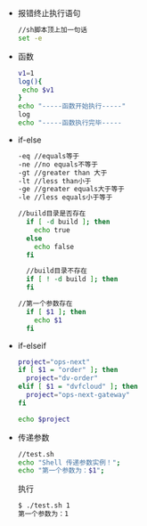 - 报错终止执行语句

  ```sh
  //sh脚本顶上加一句话
  set -e
  ```

- 函数

  ```sh
  v1=1
  log(){
   echo $v1
  }
  echo "-----函数开始执行-----"
  log
  echo "-----函数执行完毕-----
  ```

- if-else

  ```sh
  -eq //equals等于
  -ne //no equals不等于
  -gt //greater than 大于
  -lt //less than小于
  -ge //greater equals大于等于
  -le //less equals小于等于

  //build目录是否存在
    if [ -d build ]; then
      echo true
    else
      echo false
    fi

    //build目录不存在
    if [ ! -d build ]; then
    fi

  //第一个参数存在
    if [ $1 ]; then
      echo $1
    fi
  ```

- if-elseif

  ```sh
  project="ops-next"
  if [ $1 = "order" ]; then
    project="dv-order"
  elif [ $1 = "dvfcloud" ]; then
    project="ops-next-gateway"
  fi

  echo $project
  ```

- 传递参数

  ```sh
  //test.sh
  echo "Shell 传递参数实例！";
  echo "第一个参数为：$1";
  ```

  执行

  ```sh
  $ ./test.sh 1
  第一个参数为：1
  ```
